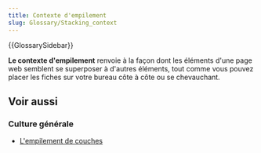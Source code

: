 ```yaml
---
title: Contexte d'empilement
slug: Glossary/Stacking_context
---
```


{{GlossarySidebar}}

**Le contexte d'empilement** renvoie à la façon dont les éléments d'une page web semblent se superposer à d'autres éléments, tout comme vous pouvez placer les fiches sur votre bureau côte à côte ou se chevauchant.

## Voir aussi

### Culture générale

- [L'empilement de couches](/fr/docs/Web/CSS/CSS_positioned_layout/Stacking_context)
